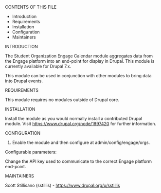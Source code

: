 CONTENTS OF THIS FILE

* Introduction
* Requirements
* Installation
* Configuration
* Maintainers


INTRODUCTION

The Student Organization Engage Calendar module aggregates data from the Engage 
platform into an end-point for display in Drupal. This module is currently 
available for Drupal 7.x.

This module can be used in conjunction with other modules to bring data into 
Drupal events. 


REQUIREMENTS

This module requires no modules outside of Drupal core.

INSTALLATION

Install the module as you would normally install a contributed
Drupal module. Visit https://www.drupal.org/node/1897420 for further
information.

CONFIGURATION

1. Enable the module and then configure at admin/config/engage/orgs.

Configurable parameters:

Change the API key used to communicate to the correct Engage platform end-point.


MAINTAINERS

Scott Stillisano (sstillis) - https://www.drupal.org/u/sstillis

